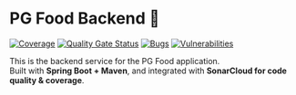 # PG Food Backend 🍔

[![Coverage](https://sonarcloud.io/api/project_badges/measure?project=HarshRituraj_PG-Food-Backend&metric=coverage)](https://sonarcloud.io/summary/new_code?id=HarshRituraj_PG-Food-Backend)
[![Quality Gate Status](https://sonarcloud.io/api/project_badges/measure?project=HarshRituraj_PG-Food-Backend&metric=alert_status)](https://sonarcloud.io/summary/new_code?id=HarshRituraj_PG-Food-Backend)
[![Bugs](https://sonarcloud.io/api/project_badges/measure?project=HarshRituraj_PG-Food-Backend&metric=bugs)](https://sonarcloud.io/summary/new_code?id=HarshRituraj_PG-Food-Backend)
[![Vulnerabilities](https://sonarcloud.io/api/project_badges/measure?project=HarshRituraj_PG-Food-Backend&metric=vulnerabilities)](https://sonarcloud.io/summary/new_code?id=HarshRituraj_PG-Food-Backend)

This is the backend service for the PG Food application.  
Built with **Spring Boot + Maven**, and integrated with **SonarCloud for code quality & coverage**.